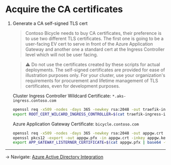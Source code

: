 # Acquire the CA certificates

1. Generate a CA self-signed TLS cert

   > Contoso Bicycle needs to buy CA certificates, their preference is to use two different TLS certificates. The first one is going to be a user-facing EV cert to serve in front of the Azure Application Gateway and another one a standard cert at the Ingress Controller level which will not be user facing.

   > :warning: Do not use the certificates created by these scripts for actual deployments. The self-signed certificates are provided for ease of illustration purposes only. For your cluster, use your organization's requirements for procurement and lifetime management of TLS certificates, even for development purposes.

   Cluster Ingress Controller Wildcard Certificate: `*.aks-ingress.contoso.com`

   ```bash
   openssl req -x509 -nodes -days 365 -newkey rsa:2048 -out traefik-ingress-internal-aks-ingress-contoso-com-tls.crt -keyout traefik-ingress-internal-aks-ingress-contoso-com-tls.key -subj "/CN=*.aks-ingress.contoso.com/O=Contoso Aks Ingress"
   export ROOT_CERT_WILCARD_INGRESS_CONTROLLER=$(cat traefik-ingress-internal-aks-ingress-contoso-com-tls.crt | base64 -w 0)
   ```

   Azure Application Gateway Certificate: `bicycle.contoso.com`

   ```bash
   openssl req -x509 -nodes -days 365 -newkey rsa:2048 -out appgw.crt -keyout appgw.key -subj "/CN=bicycle.contoso.com/O=Contoso Bicycle"
   openssl pkcs12 -export -out appgw.pfx -in appgw.crt -inkey appgw.key -passout pass:
   export APP_GATEWAY_LISTERNER_CERTIFICATE=$(cat appgw.pfx | base64 -w 0)
   ```
---
-> Navigate: [Azure Active Directory Integration](./03-aad.md)

